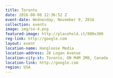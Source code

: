 ```yaml
---
title: Toronto
date: 2016-08-08 12:36:52 Z
event-date: Wednesday, November 9, 2016
collection: events
image: img/so-4.png
featured-image: http://placehold.it/800x300
reg-link: http://google.com
layout: event
location-name: Hangloose Media
location-address: 28 Logan Avenue
location-city-st: Toronto, ON M4M 2M8, Canada
location-link: http://google.com
region: USA
---
```


